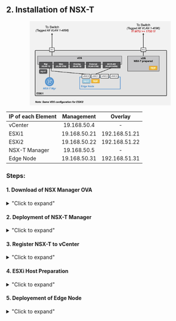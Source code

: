
## 2. Installation of NSX-T

<p align="center">
  <img width=75% height=75% src="/docs/assets/Graphics/2.0.Installation-Design.jpg">
</p>


| IP of each Element        | Management    | Overlay       |
|:--------------------------|:-------------:|:-------------:|
| vCenter                   | 19.168.50.4   | -             |
| ESXi1                     | 19.168.50.21  | 192.168.51.21 |
| ESXi2                     | 19.168.50.22  | 192.168.51.22 |
| NSX-T Manager             | 19.168.50.5   | -             |
| Edge Node                 | 19.168.50.31  | 192.168.51.31 |

### Steps:

#### 1. Download of NSX Manager OVA
<details>
<summary>"Click to expand"</summary>

Download NSX-T 3.0 Manager for VMware ESXi OVA file [download link xxx](https://my.vmware.com/en/web/vmware/info/slug/networking_security/vmware_nsx_t_data_center/2_x)

xxx fix the link + add screenshot of VMware download.
</details>


#### 2. Deployment of NSX-T Manager
<details>
<summary>"Click to expand"</summary>

- From vCenter, deploy NSX-T Unified Appliance OVA.  
	<p align="center">
	  <img width=25% height=25% src="/docs/assets/Graphics/2.2.step1.jpg">
	</p>

- Select OVF file.  
	<p align="center">
	  <img width=75% height=75% src="/docs/assets/Graphics/2.2.step2.jpg">
	</p>

- Enter NSX-T Manager VM name + vCenter folder for VM.  
	<p align="center">
	  <img width=75% height=75% src="/docs/assets/Graphics/2.2.step3.jpg">
	</p>

- Select ESXi to host NSX-T Manager.  
	<p align="center">
	  <img width=75% height=75% src="/docs/assets/Graphics/2.2.step4.jpg">
	</p>

- Review NSX-T Manager VM details.  
	<p align="center">
	  <img width=75% height=75% src="/docs/assets/Graphics/2.2.step5.jpg">
	</p>

- Select NSX-T Manager VM size (Small).  
	<p align="center">
	  <img width=75% height=75% src="/docs/assets/Graphics/2.2.step6.jpg">
	</p>

- Select storage for NSX-T Manager VM.  
	<p align="center">
	  <img width=75% height=75% src="/docs/assets/Graphics/2.2.step7.jpg">
	</p>

- Select VDS Port Group for NSX-T Manager management vNIC (vCenter Managament Port Group).  
	<p align="center">
	  <img width=75% height=75% src="/docs/assets/Graphics/2.2.step8.jpg">
	</p>

- Enter NSX-T Manager information (passwords, hostname, IP, DNS, NTP). Important: Rolename is "NSX Manager".  
	<p align="center">
	  <img width=75% height=75% src="/docs/assets/Graphics/2.2.step9.jpg">
	</p>

- Review NSX-T Manager VM settings.  
	<p align="center">
	  <img width=75% height=75% src="/docs/assets/Graphics/2.2.step10.jpg">
	</p>

- Once NSX-T Manager deployment is finished, start the VM.  
	<p align="center">
	  <img width=40% height=40% src="/docs/assets/Graphics/2.2.step11.jpg">
	</p>
</details>


#### 3. Register NSX-T to vCenter
<details>
<summary>"Click to expand"</summary>

- Log on NSX-T Manager UI.  
In a browser: https://192.168.50.5/.  
	<p align="center">
	  <img width=85% height=85% src="/docs/assets/Graphics/2.3.step1.jpg">
	</p>

- Configuration NSX-T Licence.  
Under "System - Settings - Licenses", click "Add".  
	<p align="center">
	  <img width=75% height=75% src="/docs/assets/Graphics/2.3.step2.jpg">
	</p>


- Register NSX-T in vCenter (to allow the deplyment of NSX elements into vCenter/ESXi from NSX).  
Under "System - Configuration - Fabric - Compute Managers", click "Add".  
	<p align="center">
	  <img width=50% height=50% src="/docs/assets/Graphics/2.3.step3a.jpg">
	</p>  
	<p align="center">
	  <img width=40% height=40% src="/docs/assets/Graphics/2.3.step3b.jpg">
	</p>

- Validate NSX-T registration in vCenter.  
Under "System - Configuration - Fabric - Compute Managers", click "Refresh" (bottom-left).
	<p align="center">
	  <img width=85% height=85% src="/docs/assets/Graphics/2.3.step4.jpg">
	</p>

</details>


#### 4. ESXi Host Preparation
<details>
<summary>"Click to expand"</summary>

##### 4.1. New VDS-NSX creation

<details>
<summary>"Click to expand"</summary>

- Create New VDS-NSX (for future NSX-T Logical Swtiches).  
From vCenter, under "Networking", select the Data Center, and right-click to create a "New Distributed Switch".  
*See the top of page for "Number of uplinks (1)",  
and "Default Port Group (none)".*  
  	<p align="center">
	  <img width=40% height=40% src="/docs/assets/Graphics/2.4.1.step1.jpg">
	</p>  
  	<p align="center">
	  <img width=70% height=70% src="/docs/assets/Graphics/2.4.1.step2.jpg">
	</p>  
  	<p align="center">
	  <img width=70% height=70% src="/docs/assets/Graphics/2.4.1.step3.jpg">
	</p>  
  	<p align="center">
	  <img width=70% height=70% src="/docs/assets/Graphics/2.4.1.step4.jpg">
	</p>  
  	<p align="center">
	  <img width=70% height=70% src="/docs/assets/Graphics/2.4.1.step5.jpg">
	</p>  

- Add that VDS-NSX to ESXi.  
From vCenter, under "Networking", select the VDS-NSX, and right-click to "Add and Manage Hosts...".  
  	<p align="center">
	  <img width=40% height=40% src="/docs/assets/Graphics/2.4.1.step6.jpg">
	</p>  
  	<p align="center">
	  <img width=70% height=70% src="/docs/assets/Graphics/2.4.1.step7.jpg">
	</p>  
  	<p align="center">
	  <img width=70% height=70% src="/docs/assets/Graphics/2.4.1.step8.jpg">
	</p>  
  	<p align="center">
	  <img width=70% height=70% src="/docs/assets/Graphics/2.4.1.step9.jpg">
	</p>  
  	<p align="center">
	  <img width=70% height=70% src="/docs/assets/Graphics/2.4.1.step10.jpg">
	</p>  
  	<p align="center">
	  <img width=70% height=70% src="/docs/assets/Graphics/2.4.1.step11.jpg">
	</p>  
  	<p align="center">
	  <img width=70% height=70% src="/docs/assets/Graphics/2.4.1.step12.jpg">
	</p>  

- Configure that VDS-NSX with an large MTU (at least 1700).  
From vCenter, under "Networking", select the VDS-NSX, and right-click to "Add and Manage Hosts...".  
  	<p align="center">
	  <img width=40% height=40% src="/docs/assets/Graphics/2.4.1.step13.jpg">
	</p>  
  	<p align="center">
	  <img width=70% height=70% src="/docs/assets/Graphics/2.4.1.step14.jpg">
	</p>  

</details>


##### 4.2. Uplink Profile Creation

<details>
<summary>"Click to expand"</summary>

- Create Uplink Profile for Transport Nodes (Configuration of "VLAN-Overlay + NIC" for ESXis + Edge Node).  
From NSX-T, under "System - Configuration - Fabric - Profiles - Uplink Profiles", click "Add".  
*See the top of page for VLAN for Overlay traffic information (12),  
and number of uplinks for "VDS - NSX-T prepared" information (1 NIC).*  
  	<p align="center">
	  <img width=50% height=50% src="/docs/assets/Graphics/2.4.2.step1.jpg">
	</p>  

</details>


##### 4.3. Installion of NSX in ESXi

<details>
<summary>"Click to expand"</summary>

- Configure NSX-T for ESXi.  
  - Select each ESXi of vCenter-Cluster  
  Under "System - Configuration - Fabric - Node - Host Transport Nodes - Managed by", select "Lab-vCenter".  
	<p align="center">
	  <img width=85% height=85% src="/docs/assets/Graphics/2.4.3.step1.jpg">
	</p>   
  - For each ESXi, configure its new "VDS - NSX-T prepared"  
  Click "Configure NSX".  
	<p align="center">
	  <img width=75% height=75% src="/docs/assets/Graphics/2.4.3.step2a.jpg">
	</p>  
	<p align="center">
	  <img width=75% height=75% src="/docs/assets/Graphics/2.4.3.step2b.jpg">
	</p>  
  - For each ESXi, validate "VDS - NSX-T prepared" creation.  
  *Select Type = VDS (to enable NSX into the existing "VDS-NSX" vCenter Distributed Switch),  
  Mode = Standard,  
  Transport Zone = "nsx-overlay-transportzone" (Default TZ for overlay traffic),  
  Uplink Profile = "Lab-HostProfile" (with VLAN-Overlay information),  
  IP (TEP) = Information on top of the page,  
  Uplink = ESX VDS Uplink1.*
	<p align="center">
	  <img width=75% height=75% src="/docs/assets/Graphics/2.4.3.step3.jpg">
	</p>  
</details>

</details>


#### 5. Deployement of Edge Node
<details>
<summary>"Click to expand"</summary>

##### 5.1. Creation of VDS Port Group "All VLAN"

- Create a Port Group "All VLAN" (= VLAN Tag 0-4096) on VDS.  
From vCenter, under "Networking", select the VDS-NSX, and right-click to "New Distributed Port Group...".
*See the top of page for this Port Group on VDS.*  
  	<p align="center">
	  <img width=40% height=40% src="/docs/assets/Graphics/2.5.1.step1.jpg">
	</p>  
  	<p align="center">
	  <img width=70% height=70% src="/docs/assets/Graphics/2.5.1.step2.jpg">
	</p>  
  	<p align="center">
	  <img width=70% height=70% src="/docs/assets/Graphics/2.5.1.step3.jpg">
	</p>  
  	<p align="center">
	  <img width=70% height=70% src="/docs/assets/Graphics/2.5.1.step4.jpg">
	</p>  


##### 5.2. Installation of NSX Edge Node

- Deploy 1 Edge Node on ESXi.  
Under "System - Configuration - Fabric - Nodes - Edge Transport Nodes", click "Add Edge VM".  
*Select Form Factor Medium (useful if you want to test later Load-Balancing),  
enable SSH for admin and root if you want to try later deeper troubleshooting,  
Management and Switch (TEP) IP addresses on the top of the page), and  
Transport Zones = "nsx-overlay-transportzone" (default TZ for Overlay traffic) and "nsx-vlan-transportzone" (default TZ for VLAN traffic).*
	<p align="center">
	  <img width=85% height=85% src="/docs/assets/Graphics/2.5.2.step1.jpg">
	</p>  
	<p align="center">
	  <img width=85% height=85% src="/docs/assets/Graphics/2.5.2.step2.jpg">
	</p>  
	<p align="center">
	  <img width=85% height=85% src="/docs/assets/Graphics/2.5.2.step3.jpg">
	</p>  
	<p align="center">
	  <img width=85% height=85% src="/docs/assets/Graphics/2.5.2.step4.jpg">
	</p>  
	<p align="center">
	  <img width=85% height=85% src="/docs/assets/Graphics/2.5.2.step5.jpg">
	</p>  
	<p align="center">
	  <img width=85% height=85% src="/docs/assets/Graphics/2.5.2.step6.jpg">
	</p>  

- Validate Edge Node deployment.  
Under "System - Configuration - Fabric - Nodes - Edge Transport Nodes", click "Refresh" (bottom UI)  
	<p align="center">
	  <img width=85% height=85% src="/docs/assets/Graphics/2.5.2.step7.jpg">
	</p>  


</details>


